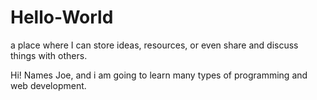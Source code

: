# Hello-World
a place where I can store ideas, resources, or even share and discuss things with others.

Hi! Names Joe, and i am going to learn many types of programming and web development.
